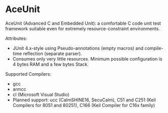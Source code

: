 AceUnit
=======

AceUnit (Advanced C and Embedded Unit): a comfortable C code unit test framework suitable even for extremely resource-constraint environments.

Attributes:
- JUnit 4.x-style using Pseudo-annotations (empty macros) and compile-time reflection (separate parser).
- Consumes only very little resources.
  Minimum possible configuration is 4 bytes RAM and a few bytes Stack.

Supported Compilers:
- gcc
- armcc
- cl (Microsoft Visual Studio)
- Planned support: ucc (CalmSHINE16, SecuCalm), C51 and C251 (Keil Compilers for 8051 and 80251), C166 (Keil Compiler for C16x family)
